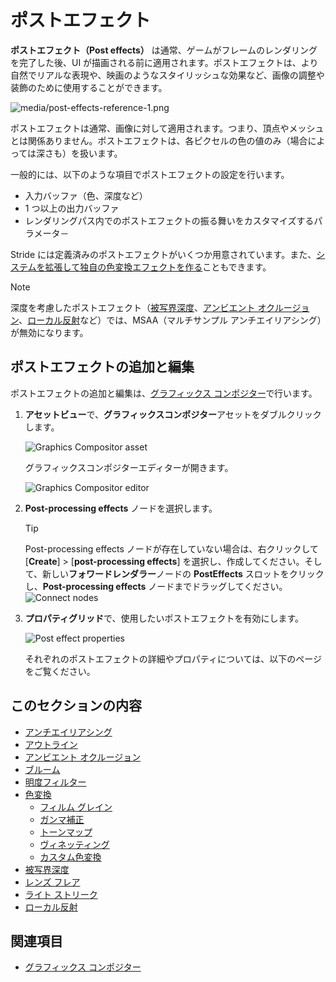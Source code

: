 # ポストエフェクト
<!--
# Post effects
-->

**ポストエフェクト（Post effects）** は通常、ゲームがフレームのレンダリングを完了した後、UI が描画される前に適用されます。ポストエフェクトは、より自然でリアルな表現や、映画のようなスタイリッシュな効果など、画像の調整や装飾のために使用することができます。
<!--
**Post effects** are usually applied after your game has completed the rendering of a frame, but before the UI is drawn. You can use post effects to tune or embellish an image — for example, by producing a more natural, realistic look, or creating stylized cinematic effects.
-->

![media/post-effects-reference-1.png](media/post-effects-reference-1.png) 

ポストエフェクトは通常、画像に対して適用されます。つまり、頂点やメッシュとは関係ありません。ポストエフェクトは、各ピクセルの色の値のみ（場合によっては深さも）を扱います。
<!--
Post effects are usually applied to an image. This means they have no connection with vertices or meshes. They only work with the color values of each pixel (and sometimes their depth).
-->

一般的には、以下のような項目でポストエフェクトの設定を行います。
<!--
Typically, you set up a post effect by specifying:
-->

- 入力バッファ（色、深度など）
- 1 つ以上の出力バッファ
- レンダリングパス内でのポストエフェクトの振る舞いをカスタマイズするパラメータ－

<!--
- input buffers (eg color, depth)
- one or several output buffers
- parameters to customize the behavior of the post effect during its rendering pass
-->

Stride には定義済みのポストエフェクトがいくつか用意されています。また、[システムを拡張して独自の色変換エフェクトを作る](color-transforms/custom-color-transforms.md)こともできます。
<!--
Stride provides several predefined post effects. You can also [extend the system to create your own color transform effects](color-transforms/custom-color-transforms.md).
-->

>[!Note]
>深度を考慮したポストエフェクト（[被写界深度](depth-of-field.md)、[アンビエント オクルージョン](ambient-occlusion.md)、[ローカル反射](local-reflections.md)など）では、MSAA（マルチサンプル アンチエイリアシング）が無効になります。

<!--
>[!Note]
>Depth-aware post effects ̶  ie [depth of field](depth-of-field.md), ambient occlusion, and [local reflections](local-reflections.md) ̶  nullify MSAA (multisample anti-aliasing).
-->

## ポストエフェクトの追加と編集
<!--
## Add or edit a post effect
-->

ポストエフェクトの追加と編集は、[グラフィックス コンポジター](../graphics-compositor/index.md)で行います。
<!--
You add and edit post effects in the [graphics compositor](../graphics-compositor/index.md).
-->

1. **アセットビュー**で、**グラフィックスコンポジター**アセットをダブルクリックします。

    ![Graphics Compositor asset](..\graphics-compositor\media\graphics-compositor-asset.png)

    グラフィックスコンポジターエディターが開きます。

    ![Graphics Compositor editor](..\graphics-compositor\media\graphics-compositor-editor.png)

2. **Post-processing effects** ノードを選択します。

    > [!Tip]
    > Post-processing effects ノードが存在していない場合は、右クリックして [**Create**] > [**post-processing effects**] を選択し、作成してください。そして、新しい**フォワードレンダラー**ノードの **PostEffects** スロットをクリックし、**Post-processing effects** ノードまでドラッグしてください。
    > ![Connect nodes](media/connect-nodes.png)

3. **プロパティグリッド**で、使用したいポストエフェクトを有効にします。

    ![Post effect properties](media/post-effect-properties.png)

    それぞれのポストエフェクトの詳細やプロパティについては、以下のページをご覧ください。

<!--
1. In the **Asset View** (in the bottom pane by default), double-click the **Graphics Compositor** asset.

    ![Graphics Compositor asset](..\graphics-compositor\media\graphics-compositor-asset.png)

    The graphics compositor editor opens.

    ![Graphics Compositor editor](..\graphics-compositor\media\graphics-compositor-editor.png)

2. Select the **Post-processing effects** node.

    > [!Tip]
    > If there's no post-process effects node, right-click and select **Create > post-processing effects** to create one. On the new **forward renderer** node, on the **PostEffects** slot, click and drag a link to the **post-processing effects** node.
    > ![Connect nodes](media/connect-nodes.png)

3. In the **Property Grid** (on the right by default), enable the post effects you want to use and configure their properties.

    ![Post effect properties](media/post-effect-properties.png)

    For details about each post effect and its properties, see the pages below.
-->

## このセクションの内容
<!--
## In this section
-->

* [アンチエイリアシング](anti-aliasing.md)
* [アウトライン](outline.md)
* [アンビエント オクルージョン](ambient-occlusion.md)
* [ブルーム](bloom.md)
* [明度フィルター](bright-filter.md)
* [色変換](color-transforms/index.md)
    * [フィルム グレイン](color-transforms/film-grain.md)
    * [ガンマ補正](color-transforms/gamma-correction.md)
    * [トーンマップ](color-transforms/tonemap.md)
    * [ヴィネッティング](color-transforms/vignetting.md)
    * [カスタム色変換](color-transforms/custom-color-transforms.md)
* [被写界深度](depth-of-field.md)
* [レンズ フレア](lens-flare.md)
* [ライト ストリーク](light-streaks.md)
* [ローカル反射](local-reflections.md)

<!--
* [Anti-aliasing](anti-aliasing.md)
* [Outline](outline.md)
* [Ambient occlusion](ambient-occlusion.md)
* [Bloom](bloom.md)
* [Bright filter](bright-filter.md)
* [Color transforms](color-transforms/index.md)
    * [Film grain](color-transforms/film-grain.md)
    * [Gamma correction](color-transforms/gamma-correction.md)
    * [ToneMap](color-transforms/tonemap.md)
    * [Vignetting](color-transforms/vignetting.md)
    * [Custom color transforms](color-transforms/custom-color-transforms.md)
* [Depth of field](depth-of-field.md)
* [Lens flare](lens-flare.md)
* [Light streaks](light-streaks.md)
* [Local reflections](local-reflections.md)
-->

## 関連項目
<!--
## See also
-->

* [グラフィックス コンポジター](../graphics-compositor/index.md)

<!--
* [Graphics compositor](../graphics-compositor/index.md)
-->